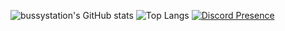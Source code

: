 ![bussystation's GitHub stats](https://github-readme-stats.vercel.app/api?username=bussystation&show_icons=true&theme=jolly)
![Top Langs](https://github-readme-stats.vercel.app/api/top-langs/?username=bussystation&layout=pie&theme=jolly)
[![Discord Presence](https://lanyard.cnrad.dev/api/1105670358419374120?showDisplayName=true&theme=dark)](https://discord.com/users/1105670358419374120)
